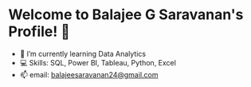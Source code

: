 # Welcome to Balajee G Saravanan's Profile! 👋
- 🌱 I’m currently learning Data Analytics
- 💻 Skills: SQL, Power BI, Tableau, Python, Excel
- 📫 email: balajeesaravanan24@gmail.com
